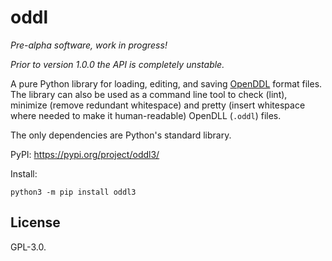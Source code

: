 # oddl

_Pre-alpha software, work in progress!_

_Prior to version 1.0.0 the API is completely unstable._

A pure Python library for loading, editing, and saving
[OpenDDL](http://openddl.org/) format files. The library can also be used as
a command line tool to check (lint), minimize (remove redundant whitespace)
and pretty (insert whitespace where needed to make it human-readable)
OpenDLL (`.oddl`) files.

The only dependencies are Python's standard library.

PyPI: https://pypi.org/project/oddl3/

Install:
```
python3 -m pip install oddl3
````

## License

GPL-3.0.
